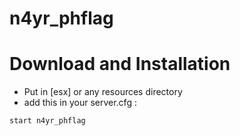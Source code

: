 # n4yr_phflag

# Download and Installation
* Put in [esx] or any resources directory
* add this in your server.cfg :

```start n4yr_phflag```
